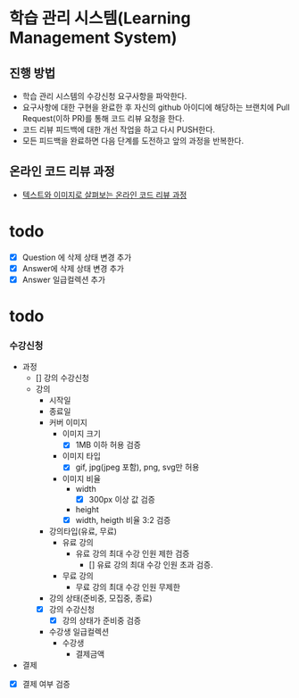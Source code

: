 # 학습 관리 시스템(Learning Management System)
## 진행 방법
* 학습 관리 시스템의 수강신청 요구사항을 파악한다.
* 요구사항에 대한 구현을 완료한 후 자신의 github 아이디에 해당하는 브랜치에 Pull Request(이하 PR)를 통해 코드 리뷰 요청을 한다.
* 코드 리뷰 피드백에 대한 개선 작업을 하고 다시 PUSH한다.
* 모든 피드백을 완료하면 다음 단계를 도전하고 앞의 과정을 반복한다.

## 온라인 코드 리뷰 과정
* [텍스트와 이미지로 살펴보는 온라인 코드 리뷰 과정](https://github.com/next-step/nextstep-docs/tree/master/codereview)

# todo
- [x] Question 에 삭제 상태 변경 추가
- [x] Answer에 삭제 상태 변경 추가
- [x] Answer 일급컬렉션 추가

# todo
### 수강신청
- 과정
  - [] 강의 수강신청 
  - 강의
    - 시작일
    - 종료일
    - 커버 이미지
      - 이미지 크기
        - [X] 1MB 이하 허용 검증 
      - 이미지 타입
        - [X] gif, jpg(jpeg 포함), png, svg만 허용
      - 이미지 비율
        - width
          - [X] 300px 이상 값 검증
        - height
        - [X] width, heigth 비율 3:2 검증
    - 강의타입(유료, 무료)
      - 유료 강의
        - 유료 강의 최대 수강 인원 제한 검증
          - [] 유료 강의 최대 수강 인원 초과 검증.
      - 무료 강의
        - 무료 강의 최대 수강 인원 무제한
    - 강의 상태(준비중, 모집중, 종료)
    - [x] 강의 수강신청
      - [X] 강의 상태가 준비중 검증
    - 수강생 일급컬렉션
      - 수강생
        - 결제금액
- 결제
 - [X] 결제 여부 검증
